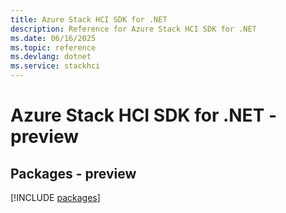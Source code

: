 ```yaml
---
title: Azure Stack HCI SDK for .NET
description: Reference for Azure Stack HCI SDK for .NET
ms.date: 06/16/2025
ms.topic: reference
ms.devlang: dotnet
ms.service: stackhci
---
```

# Azure Stack HCI SDK for .NET - preview
## Packages - preview
[!INCLUDE [packages](stack-hci-index.md)]